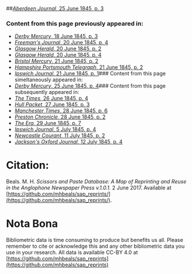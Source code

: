 ##[*Aberdeen Journal*, 25 June 1845, p. 3](https://mhbeals.github.io/sap_html/Aberdeen-Journal/Aberdeen-Journal-25-June-1845-p-3)

### Content from this page previously appeared in:
+ [*Derby Mercury*, 18 June 1845, p. 3](https://mhbeals.github.io/sap_html/Derby-Mercury/Derby-Mercury-18-June-1845-p-3)
+ [*Freeman's Journal*, 20 June 1845, p. 4](https://mhbeals.github.io/sap_html/Freeman's-Journal/Freeman's-Journal-20-June-1845-p-4)
+ [*Glasgow Herald*, 20 June 1845, p. 2](https://mhbeals.github.io/sap_html/Glasgow-Herald/Glasgow-Herald-20-June-1845-p-2)
+ [*Glasgow Herald*, 20 June 1845, p. 4](https://mhbeals.github.io/sap_html/Glasgow-Herald/Glasgow-Herald-20-June-1845-p-4)
+ [*Bristol Mercury*, 21 June 1845, p. 2](https://mhbeals.github.io/sap_html/Bristol-Mercury/Bristol-Mercury-21-June-1845-p-2)
+ [*Hampshire Portsmouth Telegraph*, 21 June 1845, p. 2](https://mhbeals.github.io/sap_html/Hampshire-Portsmouth-Telegraph/Hampshire-Portsmouth-Telegraph-21-June-1845-p-2)
+ [*Ipswich Journal*, 21 June 1845, p. 1](https://mhbeals.github.io/sap_html/Ipswich-Journal/Ipswich-Journal-21-June-1845-p-1)### Content from this page simeltaneously appeared in:
+ [*Derby Mercury*, 25 June 1845, p. 4](https://mhbeals.github.io/sap_html/Derby-Mercury/Derby-Mercury-25-June-1845-p-4)### Content from this page subsequently appeared in:
+ [*The Times*, 26 June 1845, p. 4](https://mhbeals.github.io/sap_html/The-Times/The-Times-26-June-1845-p-4)
+ [*Hull Packet*, 27 June 1845, p. 3](https://mhbeals.github.io/sap_html/Hull-Packet/Hull-Packet-27-June-1845-p-3)
+ [*Manchester Times*, 28 June 1845, p. 6](https://mhbeals.github.io/sap_html/Manchester-Times/Manchester-Times-28-June-1845-p-6)
+ [*Preston Chronicle*, 28 June 1845, p. 2](https://mhbeals.github.io/sap_html/Preston-Chronicle/Preston-Chronicle-28-June-1845-p-2)
+ [*The Era*, 29 June 1845, p. 7](https://mhbeals.github.io/sap_html/The-Era/The-Era-29-June-1845-p-7)
+ [*Ipswich Journal*, 5 July 1845, p. 4](https://mhbeals.github.io/sap_html/Ipswich-Journal/Ipswich-Journal-5-July-1845-p-4)
+ [*Newcastle Courant*, 11 July 1845, p. 2](https://mhbeals.github.io/sap_html/Newcastle-Courant/Newcastle-Courant-11-July-1845-p-2)
+ [*Jackson's Oxford Journal*, 12 July 1845, p. 4](https://mhbeals.github.io/sap_html/Jackson's-Oxford-Journal/Jackson's-Oxford-Journal-12-July-1845-p-4)
                    
# Citation: 

Beals. M. H. *Scissors and Paste Database: A Map of Reprinting and Reuse in the Anglophone Newspaper Press v.1.0.1.* 2 June 2017. Available at [https://github.com/mhbeals/sap_reprints/](https://github.com/mhbeals/sap_reprints/). 
                    
# Nota Bona

Bibliometric data is time consuming to produce but benefits us all. Please remember to cite or acknowledge this and any other bibliometric data you use in your research. All data is available CC-BY 4.0 at [https://github.com/mhbeals/sap_reprints](https://github.com/mhbeals/sap_reprints)
